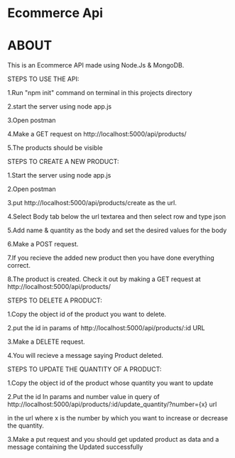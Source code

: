 # Ecommerce Api


# ABOUT

This is an Ecommerce API made using Node.Js & MongoDB.

STEPS TO USE THE API:

1.Run "npm init" command on terminal in this projects directory

2.start the server using node app.js

3.Open postman

4.Make a GET request on http://localhost:5000/api/products/

5.The products should be visible

STEPS TO CREATE A NEW PRODUCT:

1.Start the server using node app.js

2.Open postman

3.put http://localhost:5000/api/products/create as the url.

4.Select Body tab below the url textarea and then select row and type json

5.Add name & quantity as the body and set the desired values for the body

6.Make a POST request.

7.If you recieve the added  new product  then you have done everything correct.

8.The product is created. Check it out by making a GET request at http://localhost:5000/api/products/


STEPS TO DELETE A PRODUCT:

1.Copy the object id of the product you want to delete.

2.put the id in params of  http://localhost:5000/api/products/:id URL

3.Make a DELETE request.

4.You will recieve a message saying Product deleted.


STEPS TO UPDATE THE QUANTITY OF A PRODUCT:

1.Copy the object id of the product whose quantity you want to update

2.Put the id  In params  and number value in query  of http://localhost:5000/api/products/:id/update_quantity/?number={x} url

in the url where x is the number by which you want to increase or decrease the quantity.

3.Make a put request and you should get updated product as data and a message containing the Updated successfully
